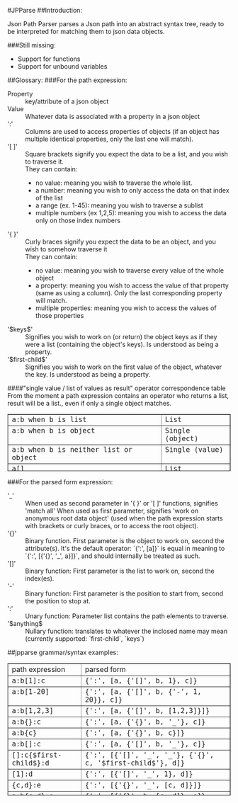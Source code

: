#JPParse
##Introduction:


Json Path Parser parses a Json path into an abstract syntax tree, ready to be interpreted for matching them to json data objects.

###Still missing:

- Support for functions
- Support for unbound variables

##Glossary:
###For the path expression:

<dl>
<dt>Property</dt>
    <dd>key/attribute of a json object</dd>
<dt>Value</dt>
   <dd>Whatever data is associated with a property in a json object</dd>
<dt>':'</dt>
    <dd>Columns are used to access properties of objects (if an object has multiple identical properties, only the last one will match).</dd>
<dt>'[ ]'</dt>
    <dd>Square brackets signify you expect the data to be a list, and you wish to traverse it.<br>
    They can contain:
<ul>       
 <li>no value: meaning you wish to traverse the whole list.</li>
      <li>  a number: meaning you wish to only access the data on that index of the list</li>
       <li> a range (ex. 1-45): meaning you wish to traverse a sublist</li>
        <li>multiple numbers (ex 1,2,5): meaning you wish to access the data only on those index numbers</li></ul></dd>

<dt>'{ }'</dt>
    <dd>Curly braces signify you expect the data to be an object, and you wish to somehow traverse it<br>
    They can contain:
       <ul><li> no value: meaning you wish to traverse every value of the whole object</li>
        <li>a property: meaning you wish to access the value of that property (same as using a column). Only the last corresponding property will match.</li>
       <li> multiple properties: meaning you wish to access the values of those properties</li></ul></dd>

<dt>'$keys$'</dt>
   <dd> Signifies you wish to work on (or return) the object keys as if they were a list (containing the object's keys). Is understood as being a property.</dd>

<dt>'$first-child$'</dt>
    <dd>Signifies you wish to work on the first value of the object, whatever the key. Is understood as being a property.</dd>
</dl>

####"single value / list of values as result" operator correspondence table
From the moment a path expression contains an operator who returns a list, result will be a list., even if only a single object matches.

<table border="1" cellpadding="2" cellspacing="2" height="129"
      width="697">
      <tbody>
        <tr>
          <td valign="top"><big><tt>a:b when b is list
              </tt></big></td>
          <td valign="top"><big><tt>List
              </tt></big></td>
        </tr>
        <tr>
          <td valign="top"><big><tt>a:b when b is object
              </tt></big></td>
          <td valign="top"><big><tt>Single (object)
              </tt></big></td>
        </tr>
        <tr>
          <td valign="top"><big><tt>a:b when b is neither list or object
              </tt></big></td>
          <td valign="top"><big><tt>Single (value)
              </tt></big></td>
        </tr>
        <tr>
          <td valign="top"><big><tt>a[]
              </tt></big></td>
          <td valign="top"><big><tt>List
              </tt></big></td>
        </tr>
        <tr>
          <td valign="top"><big><tt>a[1]
              </tt></big></td>
          <td valign="top"><big><tt>Single
              </tt></big></td>
        </tr>
        <tr>
          <td valign="top"><big><tt>a[1-2]
              </tt></big></td>
          <td valign="top"><big><tt>List
              </tt></big></td>
        </tr>
        <tr>
          <td valign="top"><big><tt>a[1,2]
              </tt></big></td>
          <td valign="top"><big><tt>List
              </tt></big></td>
        </tr>
        <tr>
          <td valign="top"><big><tt>b{}
              </tt></big></td>
          <td valign="top"><big><tt>List
              </tt></big></td>
        </tr>
        <tr>
          <td valign="top"><big><tt>b{prop}
              </tt></big></td>
          <td valign="top"><big><tt>Single
              </tt></big></td>
        </tr>
        <tr>
          <td valign="top"><big><tt>b{$keys$} or $keys$</tt></big></td>
          <td valign="top"><big><tt>List</tt></big></td>
        </tr>
        <tr>
          <td valign="top"><big><tt>b{$first-child$} or $first-child$ 
              </tt></big></td>
          <td valign="top"><big><tt>Single
              </tt></big></td>
        </tr>
        <tr>
          <td valign="top"><big><tt>b{propa,propb}
              </tt></big></td>
          <td valign="top"><big><tt>List
              </tt></big></td>
        </tr>
      </tbody>
    </table>


###For the parsed form expression:
<dl>
<dt>'_'</dt>
<dd>    When used as second parameter in '{ }' or '[ ]' functions, signifies 'match all'
    When used as first parameter, signifies 'work on anonymous root data object' (used when the path expression starts with brackets or curly braces, or to access the root object).</dd>

<dt>'{}'</dt>
    <dd>Binary function. First parameter is the object to work on, second the attribute(s).
    It's the default operator: `{':', [a]}` is equal in meaning to `{':', [{'{}', '_', a}]}`, and should internally be treated as such.</dd>

<dt>'[]'</dt>
    <dd>Binary function: First parameter is the list to work on, second the index(es).</dd>

<dt>'-'</dt>
    <dd>Binary function: First parameter is the position to start from, second the position to stop at.</dd>

<dt>':'</dt>
    <dd>Unary function: Parameter list contains the path elements to traverse.</dd>

<dt>'$anything$</dt>
    <dd>Nullary function: translates to whatever the inclosed name may mean (currently supported: `first-child`, `keys`)</dd>
       

##jpparse grammar/syntax examples:
<table border="1" cellpadding="2" cellspacing="2" height="299"
      width="877">
      <tbody>
        <tr>
          <td valign="top">path expression
          </td>
          <td valign="top">parsed form
          </td>
        </tr>
        <tr>
          <td valign="top"><big><tt>a:b[1]:c
              </tt></big></td>
          <td valign="top"><big><tt>{':', [a, {'[]', b, 1}, c]}
              </tt></big></td>
        </tr>
        <tr>
          <td valign="top"><big><tt>a:b[1-20]
              </tt></big></td>
          <td valign="top"><big><tt>{':', [a, {'[]', b, {'-', 1, 20}}, c]}
              </tt></big></td>
        </tr>
        <tr>
          <td valign="top"><big><tt>a:b[1,2,3]
              </tt></big></td>
          <td valign="top"><big><tt>{':', [a, {'[]', b, [1,2,3]}]}</tt></big></td>
        </tr>
        <tr>
          <td valign="top"><big><tt>a:b{}:c
              </tt></big></td>
          <td valign="top"><big><tt>{':', [a, {'{}', b, '_'}, c]}</tt></big></td>
        </tr>
        <tr>
          <td valign="top"><big><tt>a:b{c}</tt></big></td>
          <td valign="top"><big><tt>{':', [a, {'{}', b, c}]}</tt></big></td>
        </tr>
        <tr>
          <td valign="top"><big><tt>a:b[]:c</tt></big></td>
          <td valign="top"><tt><big>{':', [a, {'[]', b, '_'}, c]}</big></tt></td>
        </tr>
        <tr>
          <td valign="top"><big><tt>[]:c{$first-child$}:d</tt></big></td>
          <td valign="top"><big><tt>{':', [{'[]', '_', '_'}, {'{}', c,
                '$first-child$'}, d]}
              </tt></big></td>
        </tr>
        <tr>
          <td valign="top"><big><tt>[1]:d
              </tt></big></td>
          <td valign="top"><big><tt>{':', [{'[]', '_', 1}, d]}
              </tt></big></td>
        </tr>
        <tr>
          <td valign="top"><big><tt>{c,d}:e
              </tt></big></td>
          <td valign="top"><big><tt>{':', [{'{}', '_', [c, d]}]}
              </tt></big></td>
        </tr>
        <tr>
          <td valign="top"><big><tt>a:b{c,d}:e
              </tt></big></td>
          <td valign="top"><big><tt>{':', [{'{}', b, [c, d]}, e]}
              </tt></big></td>
        </tr>
        <tr>
          <td valign="top"><big><tt>a:c:$keys$
              </tt></big></td>
          <td valign="top"><big><tt>{':', [a, c, '$keys$']}
              </tt></big></td>
        </tr>
        <tr>
          <td valign="top"><big><tt>a:b{$keys$}[1-2]</tt></big></td>
          <td valign="top"><big><tt>{':', [a, b, {'[]',
                {'{}',b,'$keys$'}, {'-', 1, 2}}]}</tt></big></td>
        </tr>
        <tr>
          <td valign="top"><big><tt>a:b[1-2]{}:c
              </tt></big></td>
          <td valign="top"><big><tt>{':', [a, {'{}', {'[]', b, {'-', 1,
                2}}, '_'}, c]}
              </tt></big></td>
        </tr>
      </tbody>
    </table>


